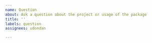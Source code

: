 ```yaml
---
name: Question
about: Ask a question about the project or usage of the package
title: ''
labels: question
assignees: udondan

---
```



